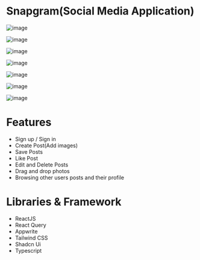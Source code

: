 # Snapgram(Social Media Application)

![image](https://github.com/AnkitaSingh2000/Snapgram/assets/89559467/e42f8dc8-540b-46e2-bbf3-4ff67bd307c4)

![image](https://github.com/AnkitaSingh2000/Snapgram/assets/89559467/d928d821-9cc8-4ea4-b84b-9005967c1024)

![image](https://github.com/AnkitaSingh2000/Snapgram/assets/89559467/0726dc6c-d760-4b95-b043-f033fc761014)

![image](https://github.com/AnkitaSingh2000/Snapgram/assets/89559467/e080f739-225f-4376-b485-cfd14d76cd6f)



![image](https://github.com/AnkitaSingh2000/Snapgram/assets/89559467/5a0e5413-e0dd-432c-9593-2430eddbcf1f)

![image](https://github.com/AnkitaSingh2000/Snapgram/assets/89559467/f7e374db-b412-4dc3-97bd-d8181d741230)

![image](https://github.com/AnkitaSingh2000/Snapgram/assets/89559467/97e13d34-2af3-4f1f-be8b-08730a3bd8b6)


# Features
- Sign up / Sign in
- Create Post(Add images)
- Save Posts
- Like Post
- Edit and Delete Posts
- Drag and drop photos
- Browsing other users posts and their profile

# Libraries & Framework
- ReactJS
- React Query
- Appwrite
- Tailwind CSS
- Shadcn Ui
- Typescript
